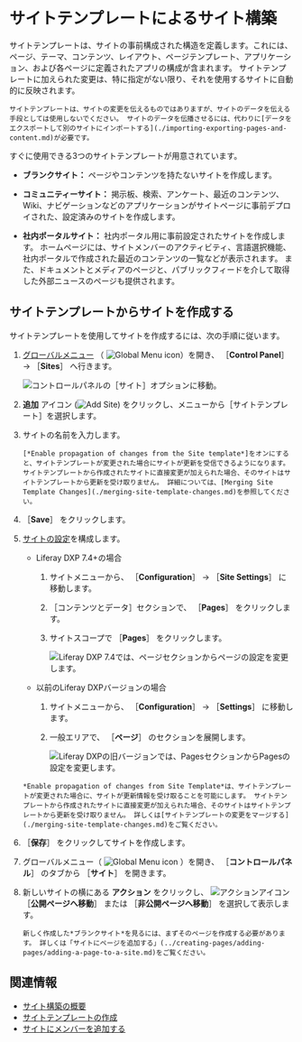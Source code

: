 # サイトテンプレートによるサイト構築

サイトテンプレートは、サイトの事前構成された構造を定義します。これには、ページ、テーマ、コンテンツ、レイアウト、ページテンプレート、アプリケーション、および各ページに定義されたアプリの構成が含まれます。 サイトテンプレートに加えられた変更は、特に指定がない限り、それを使用するサイトに自動的に反映されます。

```{note}
サイトテンプレートは、サイトの変更を伝えるものではありますが、サイトのデータを伝える手段としては使用しないでください。 サイトのデータを伝播させるには、代わりに[データをエクスポートして別のサイトにインポートする](./importing-exporting-pages-and-content.md)が必要です。
```

すぐに使用できる3つのサイトテンプレートが用意されています。

- **ブランクサイト：** ページやコンテンツを持たないサイトを作成します。

- **コミュニティーサイト：** 掲示板、検索、アンケート、最近のコンテンツ、Wiki、ナビゲーションなどのアプリケーションがサイトページに事前デプロイされた、設定済みのサイトを作成します。

- **社内ポータルサイト：** 社内ポータル用に事前設定されたサイトを作成します。 ホームページには、サイトメンバーのアクティビティ、言語選択機能、社内ポータルで作成された最近のコンテンツの一覧などが表示されます。 また、ドキュメントとメディアのページと、パブリックフィードを介して取得した外部ニュースのページも提供されます。

<a name="creating-a-site-from-a-site-template" />

## サイトテンプレートからサイトを作成する

サイトテンプレートを使用してサイトを作成するには、次の手順に従います。

1. [グローバルメニュー](../../getting-started/navigating-dxp.md) （ ![Global Menu icon](../../images/icon-applications-menu.png)）を開き、 ［**Control Panel**］ &rarr; ［**Sites**］ へ行きます。

    ![コントロールパネルの［サイト］オプションに移動。](./building-sites-with-site-templates/images/01.png)

1. **追加** アイコン (![Add Site](../../images/icon-add.png)) をクリックし、メニューから［サイトテンプレート］を選択します。

1. サイトの名前を入力します。

    ```{note}
    [*Enable propagation of changes from the Site template*]をオンにすると、サイトテンプレートが変更された場合にサイトが更新を受信できるようになります。 サイトテンプレートから作成されたサイトに直接変更が加えられた場合、そのサイトはサイトテンプレートから更新を受け取りません。 詳細については、[Merging Site Template Changes](./merging-site-template-changes.md)を参照してください。
    ```

1. ［**Save**］ をクリックします。

1. [サイトの設定](../site-settings/site-settings-ui-reference.md)を構成します。

    - Liferay DXP 7.4+の場合

      1. サイトメニューから、 ［**Configuration**］ &rarr; ［**Site Settings**］ に移動します。
      1. ［コンテンツとデータ］セクションで、 ［**Pages**］ をクリックします。
      1. サイトスコープで ［**Pages**］ をクリックします。

            ![Liferay DXP 7.4では、ページセクションからページの設定を変更します。](./building-sites-with-site-templates/images/03.png)

    - 以前のLiferay DXPバージョンの場合

      1. サイトメニューから、 ［**Configuration**］ &rarr; ［**Settings**］ に移動します。
      1. 一般エリアで、 ［**ページ**］ のセクションを展開します。

            ![Liferay DXPの旧バージョンでは、PagesセクションからPagesの設定を変更します。](./building-sites-with-site-templates/images/02.png)

    ```{note}
    *Enable propagation of changes from Site Template*は、サイトテンプレートが変更された場合に、サイトが更新情報を受け取ることを可能にします。 サイトテンプレートから作成されたサイトに直接変更が加えられた場合、そのサイトはサイトテンプレートから更新を受け取りません。 詳しくは[サイトテンプレートの変更をマージする](./merging-site-template-changes.md)をご覧ください。
    ```

1. ［**保存**］ をクリックしてサイトを作成します。

1. グローバルメニュー（ ![Global Menu icon](../../images/icon-applications-menu.png) ）を開き、 ［**コントロールパネル**］ のタブから ［**サイト**］ を開きます。

1. 新しいサイトの横にある **アクション** をクリックし、 ![アクションアイコン](../../images/icon-actions.png)［**公開ページへ移動**］ または ［**非公開ページへ移動**］ を選択して表示します。

    ```{tip}
    新しく作成した*ブランクサイト*を見るには、まずそのページを作成する必要があります。 詳しくは「サイトにページを追加する」(../creating-pages/adding-pages/adding-a-page-to-a-site.md)をご覧ください。
    ```

<a name="related-information" />

## 関連情報

- [サイト構築の概要](../introduction-to-site-building.md)
- [サイトテンプレートの作成](./building-sites-with-site-templates.md)
- [サイトにメンバーを追加する](./site-membership/adding-members-to-sites.md)
